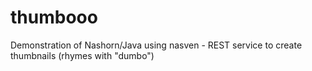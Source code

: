 # thumbooo
Demonstration of Nashorn/Java using nasven - REST service to create thumbnails (rhymes with "dumbo")
